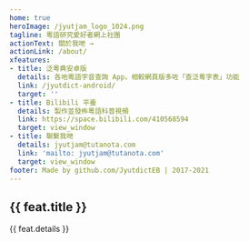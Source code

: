 ```yaml
---
home: true
heroImage: /jyutjam_logo_1024.png
tagline: 粵語研究愛好者網上社團
actionText: 關於我哋 →
actionLink: /about/
xfeatures:
- title: 泛粵典安卓版
  details: 各地粵語字音查詢 App，相較網頁版多咗「查泛粵字表」功能
  link: /jyutdict-android/
  target: ''
- title: Bilibili 平臺
  details: 製作並發佈粵語科普視頻
  link: https://space.bilibili.com/410568594
  target: view_window
- title: 聯繫我哋
  details: jyutjam@tutanota.com
  link: 'mailto: jyutjam@tutanota.com'
  target: view_window
footer: Made by github.com/JyutdictEB | 2017-2021
---
```

<div class="features">
  <div class="feature" v-for="feat in $page.frontmatter.xfeatures">
    <h2><a v-bind:href="feat.link" v-bind:target="feat.target">{{ feat.title }}</a></h2>
    <p>{{ feat.details }}</p>
  </div>
</div>
